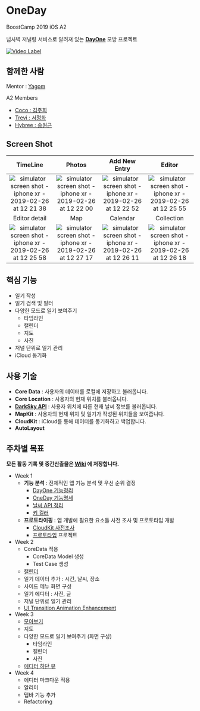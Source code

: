 # OneDay
BoostCamp 2019 iOS A2

넘사벽 저널링 서비스로 알려져 있는 **[DayOne](https://dayone.me/)** 모방 프로젝트

  
[![Video Label](http://img.youtube.com/vi/qcK940kT400/0.jpg)](https://youtu.be/qcK940kT400?t=0s)


## 함께한 사람
Mentor : [Yagom](https://github.com/yagom)

A2 Members
* [Coco : 김주희](https://github.com/caution-dev)
* [Trevi : 서정화](https://github.com/mohok)
* [Hybree : 송원근](https://github.com/yk1028)

## Screen Shot
|TimeLine|Photos|Add New Entry| Editor|
| :--: | :--: | :--: | :--: |
| ![simulator screen shot - iphone xr - 2019-02-26 at 12 21 38](https://user-images.githubusercontent.com/35840155/53389572-31544600-39d3-11e9-84f9-40e618ef5725.png)| ![simulator screen shot - iphone xr - 2019-02-26 at 12 22 00](https://user-images.githubusercontent.com/35840155/53389578-36b19080-39d3-11e9-80f1-688665c30000.png) | ![simulator screen shot - iphone xr - 2019-02-26 at 12 22 52](https://user-images.githubusercontent.com/35840155/53389581-3ca77180-39d3-11e9-82db-ea604c066140.png) | ![simulator screen shot - iphone xr - 2019-02-26 at 12 25 55](https://user-images.githubusercontent.com/35840155/53389591-3f09cb80-39d3-11e9-81ab-f1485e4e8482.png)| 
|Editor detail|Map| Calendar | Collection |
 | ![simulator screen shot - iphone xr - 2019-02-26 at 12 25 58](https://user-images.githubusercontent.com/35840155/53389595-4335e900-39d3-11e9-9519-d131245cb996.png) |![simulator screen shot - iphone xr - 2019-02-26 at 12 27 17](https://user-images.githubusercontent.com/35840155/53389606-4a5cf700-39d3-11e9-8c22-62a5b521597f.png)| ![simulator screen shot - iphone xr - 2019-02-26 at 12 26 11](https://user-images.githubusercontent.com/35840155/53389599-4630d980-39d3-11e9-9d77-0befeac26243.png) | ![simulator screen shot - iphone xr - 2019-02-26 at 12 26 18](https://user-images.githubusercontent.com/35840155/53389604-48933380-39d3-11e9-98cc-74f4dc32a679.png) | 
## 핵심 기능
- 일기 작성
- 일기 검색 및 필터
- 다양한 모드로 일기 보여주기
  - 타임라인
  - 캘린더
  - 지도
  - 사진
- 저널 단위로 일기 관리
- iCloud 동기화

## 사용 기술
* **Core Data**   : 사용자의 데이터를 로컬에 저장하고 불러옵니다.
* **Core Location**   : 사용자의 현재 위치를 불러옵니다.
* **[DarkSky API](https://github.com/boostcamp3-iOS/team-a2/wiki/%EB%82%A0%EC%94%A8-API-%EC%A0%95%EB%A6%AC)**   : 사용자 위치에 따른 현재 날씨 정보를 불러옵니다.
* **MapKit**   : 사용자의 현재 위치 및 일기가 작성된 위치들을 보여줍니다.
* **CloudKit**   : iCloud를 통해 데이터를 동기화하고 백업합니다.
* **AutoLayout**

## 주차별 목표
**모든 활동 기록 및 중간산출물은 [Wiki](https://github.com/boostcamp3-iOS/team-a2/wiki) 에 저장합니다.**
- Week 1
  - **기능 분석** : 전체적인 앱 기능 분석 및 우선 순위 결정
    - [DayOne 기능정리](https://github.com/boostcamp3-iOS/team-a2/wiki/DayOne-%EA%B8%B0%EB%8A%A5%EC%A0%95%EB%A6%AC) 
    - [OneDay 기능명세](https://docs.google.com/spreadsheets/d/1ZsYx74p-QbSNbjjnoEGnU3S3vZ9cZ-T_bV6MNB_x7nY/edit#gid=1928828845)
    - [날씨 API 정리](https://github.com/boostcamp3-iOS/team-a2/wiki/날씨-API-정리)  
    - [키 컬러](https://github.com/boostcamp3-iOS/team-a2/wiki/키-컬러)
  - **프로토타이핑** : 앱 개발에 필요한 요소들 사전 조사 및 프로토타입 개발
    - [CloudKit 사전조사](https://github.com/boostcamp3-iOS/team-a2/wiki/iCloud-%EC%82%AC%EC%9A%A9%EB%B0%A9%EB%B2%95)
    - [프로토타입](https://github.com/boostcamp3-iOS/team-a2/tree/develop/OneDay) 프로젝트
- Week 2
  - CoreData 적용
    - CoreData Model 생성
    - Test Case 생성
  - [캘린더](https://www.notion.so/cbaa44b5997548369c48a95c1f545ef2)
  - 일기 데이터 추가 : 시간, 날씨, 장소
  - 사이드 메뉴 화면 구성
  - 일기 에디터 : 사진, 글
  - 저널 단위로 일기 관리
  - [UI Transition Animation Enhancement](https://www.notion.so/add39db43b8045828cb6b812ed1573b3)
- Week 3
  - [모아보기](https://www.notion.so/29c24998bbf046f886bd7c3eed1ac765) 
  - 지도
  - 다양한 모드로 일기 보여주기 (화면 구성)
    - 타임라인
    - 캘린더
    - 사진
  - [에디터 하단 뷰](https://github.com/boostcamp3-iOS/team-a2/wiki/%EC%97%90%EB%94%94%ED%84%B0-%ED%95%98%EB%8B%A8-%EB%B7%B0-%EA%B5%AC%ED%98%84%EC%8B%9C-%EA%B3%A0%EB%A0%A4%EC%82%AC%ED%95%AD) 
- Week 4
  - 에디터 마크다운 적용
  - 알리미
  - 탭바 기능 추가
  - Refactoring
